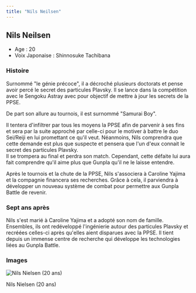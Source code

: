 ```yaml
---
title: "Nils Neilsen"
---
```


Nils Neilsen
------------





* Age : 20
* Voix Japonaise : Shinnosuke Tachibana


### Histoire


Surnommé "le génie précoce", il a décroché plusieurs doctorats et pense avoir percé le secret des particules Plavsky. Il se lance dans la compétition avec le Sengoku Astray avec pour objectif de mettre à jour les secrets de la PPSE.


De part son allure au tournois, il est surnommé "Samurai Boy".


Il tentera d'infiltrer par tous les moyens la PPSE afin de parvenir à ses fins et sera par la suite approché par celle-ci pour le motiver à battre le duo Sei/Reiji en lui promettant ce qu'il veut. Néanmoins, Nils comprendra que cette demande est plus que suspecte et pensera que l'un d'eux connait le secret des particules Plavsky.   
Il se trompera au final et perdra son match. Cependant, cette défaite lui aura fait comprendre qu'il aime plus que Gunpla qu'il ne le laisse entendre.


Après le tournois et la chute de la PPSE, Nils s'associera à Caroline Yajima et la compagnie financera ses recherches. Grâce à cela, il parviendra à développer un nouveau système de combat pour permettre aux Gunpla Battle de revenir. 


### Sept ans après


Nils s'est marié à Caroline Yajima et a adopté son nom de famille. Ensembles, ils ont redéveloppé l'ingénierie autour des particules Plavsky et recréées celles-ci après qu'elles aient disparues avec la PPSE. Il tient depuis un immense centre de recherche qui développe les technologies liées au Gunpla Battle.


### Images




![Nils Nielsen (20 ans)](/images/stories/saga/gundambftry/persos/nils-yajima.png "Nils Nielsen (20 ans)")
  
Nils Nielsen (20 ans)



